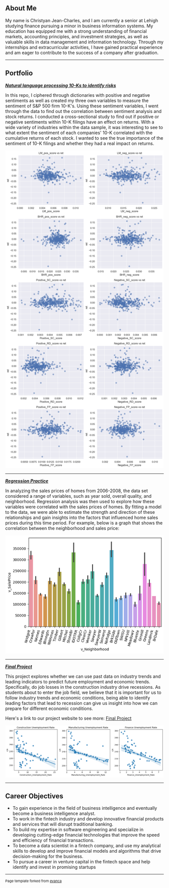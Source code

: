 ## About Me
My name is Christyan Jean-Charles, and I am currently a senior at Lehigh studying finance pursuing a minor in business information systems. My education has equipped me with a strong understanding of financial markets, accounting principles, and investment strategies, as well as valuable skills in data management and information technology. Through my internships and extracurricular activities, I have gained practical experience and am eager to contribute to the success of a company after graduation.

---

## Portfolio

<!-- You can link to other websites, PDFs in this repo, and other pages in this repo -->

_**[Natural language processing 10-Ks to identify risks](report/report.md)**_

In this repo, I ciphered through dictionaries with positive and negative sentiments as well as created my three own variables to measure the sentiment of S&P 500 firm 10-K's. Using these sentiment variables, I went through the data to find out the correlation between sentiment analysis and stock returns. I conducted a cross-sectional study to find out if positive or negative sentiments within 10-K filings have an effect on returns. With a wide variety of industries within the data sample, it was interesting to see to what extent the sentiment of each companies' 10-K correlated with the cumulative returns of each stock. I wanted to see the true importance of the sentiment of 10-K filings and whether they had a real impact on returns.

<img src="report/output_20_0.png?raw=true"/>

---

_**[Regression Practice](report/regression/regression.md)**_

In analyzing the sales prices of homes from 2006-2008, the data set considered a range of variables, such as year sold, overall quality, and neighborhood. Regression analysis was then used to explore how these variables were correlated with the sales prices of homes. By fitting a model to the data, we were able to estimate the strength and direction of these relationships and gain insights into the factors that influenced home sales prices during this time period. For example, below is a graph that shows the correlation between the neighborhood and sales price:

<img src="report/regression/output_7_0.png?raw=true"/>

---

_**[Final Project](<a href="https://tgrif49.github.io/Predicting-Unemployment/#introduction">)**_

This project explores whether we can use past data on industry trends and leading indicators to predict future employment and economic trends. Specifically, do job losses in the construction industry drive recessions. As students about to enter the job field, we believe that it is important for us to follow industry trends and economic conditions, being able to identify leading factors that lead to recession can give us insight into how we can prepare for different economic conditions.

Here's a link to our project website to see more: <a href="https://tgrif49.github.io/Predicting-Unemployment/#introduction">Final Project</a>


<img src="report/output_15_0.png?raw=true"/>

---


## Career Objectives

- To gain experience in the field of business intelligence and eventually become a business intelligence analyst.
- To work in the fintech industry and develop innovative financial products and services that will disrupt traditional banking.
- To build my expertise in software engineering and specialize in developing cutting-edge financial technologies that improve the speed and efficiency of financial transactions.
- To become a data scientist in a fintech company, and use my analytical skills to develop and improve financial models and algorithms that drive decision-making for the business.
- To pursue a career in venture capital in the fintech space and help identify and invest in promising startups

---
<p style="font-size:11px">Page template forked from <a href="https://github.com/evanca/quick-portfolio">evanca</a></p>
<!-- Remove above link if you don't want to attibute -->
